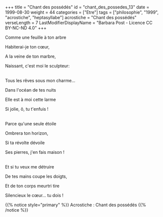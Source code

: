 +++
title = "Chant des possédés"
id = "chant_des_possedes_13"
date = 1999-08-30
weight = 44
categories = ["Etre"]
tags = ["philosophie", "1999", "acrostiche", "heptasyllabe"]
acrostiche = "Chant des possédés"
verseLength = 7
LastModifierDisplayName = "Barbara Post - Licence CC BY-NC-ND 4.0"
+++

Comme une feuille à ton arbre

Habiterai-je ton cœur,

A la veine de ton marbre,

Naissant, c'est moi le sculpteur:

 \
Tous les rêves sous mon charme...

Dans l'océan de tes nuits

Elle est à moi cette larme

Si jolie, ô, tu t'enfuis !

 \
Parce qu'une seule étoile

Ombrera ton horizon,

Si ta révolte dévoile

Ses pierres, j'en fais maison !  

 \
Et si tu veux me détruire

De tes mains coupe les doigts,

Et de ton corps meurtri tire

Silencieux le cœur... tu dois !

{{% notice style="primary" %}}
Acrostiche : Chant des possédés
{{% /notice %}}
